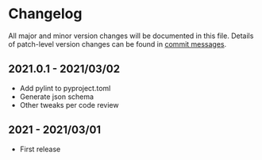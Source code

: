 # Changelog
All major and minor version changes will be documented in this file. Details of
patch-level version changes can be found in [commit messages](../../commits/master).

## 2021.0.1 - 2021/03/02
- Add pylint to pyproject.toml
- Generate json schema
- Other tweaks per code review

## 2021 - 2021/03/01
- First release
